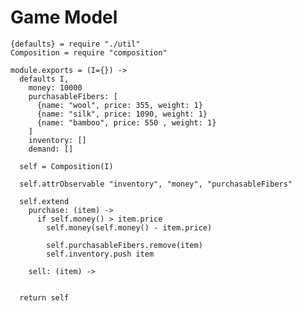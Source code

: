 Game Model
==========

    {defaults} = require "./util"
    Composition = require "composition"

    module.exports = (I={}) ->
      defaults I,
        money: 10000
        purchasableFibers: [
          {name: "wool", price: 355, weight: 1}
          {name: "silk", price: 1090, weight: 1}
          {name: "bamboo", price: 550 , weight: 1}
        ]
        inventory: []
        demand: []

      self = Composition(I)

      self.attrObservable "inventory", "money", "purchasableFibers"

      self.extend
        purchase: (item) ->
          if self.money() > item.price
            self.money(self.money() - item.price)

            self.purchasableFibers.remove(item)
            self.inventory.push item

        sell: (item) ->
          

      return self
